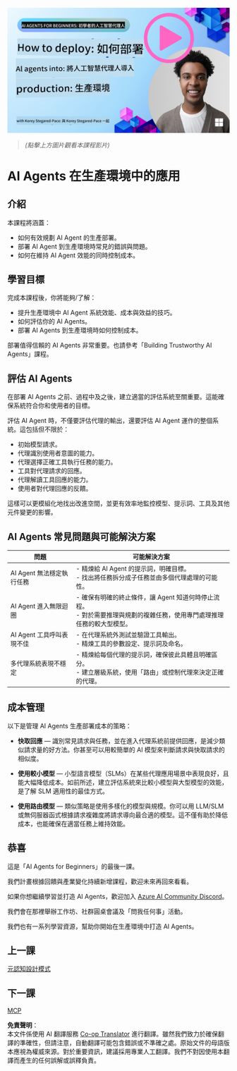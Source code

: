 <!--
CO_OP_TRANSLATOR_METADATA:
{
  "original_hash": "1ad5de6a6388d02c145a92dd04358bab",
  "translation_date": "2025-07-12T13:36:08+00:00",
  "source_file": "10-ai-agents-production/README.md",
  "language_code": "tw"
}
-->
[![AI Agents In Production](../../../translated_images/lesson-10-thumbnail.2b79a30773db093e0b4fb47aaa618069e0afb4745fad4836526cf51df87f9ac9.tw.png)](https://youtu.be/l4TP6IyJxmQ?si=IvCW3cbw0NJ2mUMV)

> _(點擊上方圖片觀看本課程影片)_
# AI Agents 在生產環境中的應用

## 介紹

本課程將涵蓋：

- 如何有效規劃 AI Agent 的生產部署。
- 部署 AI Agent 到生產環境時常見的錯誤與問題。
- 如何在維持 AI Agent 效能的同時控制成本。

## 學習目標

完成本課程後，你將能夠/了解：

- 提升生產環境中 AI Agent 系統效能、成本與效益的技巧。
- 如何評估你的 AI Agents。
- 部署 AI Agents 到生產環境時如何控制成本。

部署值得信賴的 AI Agents 非常重要。也請參考「Building Trustworthy AI Agents」課程。

## 評估 AI Agents

在部署 AI Agents 之前、過程中及之後，建立適當的評估系統至關重要。這能確保系統符合你和使用者的目標。

評估 AI Agent 時，不僅要評估代理的輸出，還要評估 AI Agent 運作的整個系統。這包括但不限於：

- 初始模型請求。
- 代理識別使用者意圖的能力。
- 代理選擇正確工具執行任務的能力。
- 工具對代理請求的回應。
- 代理解讀工具回應的能力。
- 使用者對代理回應的反饋。

這樣可以更模組化地找出改進空間，並更有效率地監控模型、提示詞、工具及其他元件變更的影響。

## AI Agents 常見問題與可能解決方案

| **問題**                                      | **可能解決方案**                                                                                                                                                                                                     |
| ---------------------------------------------- | -------------------------------------------------------------------------------------------------------------------------------------------------------------------------------------------------------------------------- |
| AI Agent 無法穩定執行任務                      | - 精煉給 AI Agent 的提示詞，明確目標。<br>- 找出將任務拆分成子任務並由多個代理處理的可能性。                                                      |
| AI Agent 進入無限迴圈                          | - 確保有明確的終止條件，讓 Agent 知道何時停止流程。<br>- 對於需要推理與規劃的複雜任務，使用專門處理推理任務的較大型模型。 |
| AI Agent 工具呼叫表現不佳                      | - 在代理系統外測試並驗證工具輸出。<br>- 精煉工具的參數設定、提示詞及命名。                                                                                        |
| 多代理系統表現不穩定                          | - 精煉給每個代理的提示詞，確保彼此具體且明確區分。<br>- 建立層級系統，使用「路由」或控制代理來決定正確的代理。         |

## 成本管理

以下是管理 AI Agents 生產部署成本的策略：

- **快取回應** — 識別常見請求與任務，並在進入代理系統前提供回應，是減少類似請求量的好方法。你甚至可以用較簡單的 AI 模型來判斷請求與快取請求的相似度。

- **使用較小模型** — 小型語言模型（SLMs）在某些代理應用場景中表現良好，且能大幅降低成本。如前所述，建立評估系統來比較小模型與大型模型的效能，是了解 SLM 適用性的最佳方式。

- **使用路由模型** — 類似策略是使用多樣化的模型與規模。你可以用 LLM/SLM 或無伺服器函式根據請求複雜度將請求導向最合適的模型。這不僅有助於降低成本，也能確保在適當任務上維持效能。

## 恭喜

這是「AI Agents for Beginners」的最後一課。

我們計畫根據回饋與產業變化持續新增課程，歡迎未來再回來看看。

如果你想繼續學習並打造 AI Agents，歡迎加入 <a href="https://discord.gg/kzRShWzttr" target="_blank">Azure AI Community Discord</a>。

我們會在那裡舉辦工作坊、社群圓桌會議及「問我任何事」活動。

我們也有一系列學習資源，幫助你開始在生產環境中打造 AI Agents。

## 上一課

[元認知設計模式](../09-metacognition/README.md)

## 下一課

[MCP](../11-mcp/README.md)

**免責聲明**：  
本文件係使用 AI 翻譯服務 [Co-op Translator](https://github.com/Azure/co-op-translator) 進行翻譯。雖然我們致力於確保翻譯的準確性，但請注意，自動翻譯可能包含錯誤或不準確之處。原始文件的母語版本應視為權威來源。對於重要資訊，建議採用專業人工翻譯。我們不對因使用本翻譯而產生的任何誤解或誤釋負責。